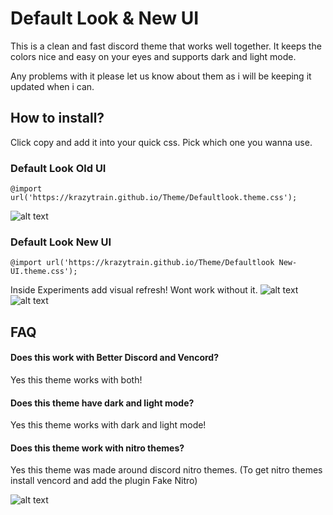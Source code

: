 
# Default Look & New UI

This is a clean and fast discord theme that works well together. It keeps the colors nice and easy on your eyes and supports dark and light mode. 

Any problems with it please let us know about them as i will be keeping it updated when i can.

## How to install?
Click copy and add it into your quick css. Pick which one you wanna use.
### Default Look Old UI
```
@import url('https://krazytrain.github.io/Theme/Defaultlook.theme.css');
```
![alt text](https://i.postimg.cc/brW0v289/image-2024-09-27-054602950-defaced.png)

### Default Look New UI
```
@import url('https://krazytrain.github.io/Theme/Defaultlook New-UI.theme.css');
```
Inside Experiments add visual refresh! Wont work without it.
![alt text](https://i.postimg.cc/yN1RsTcz/4234234234.png)
![alt text](https://i.postimg.cc/LXzFDjQn/image-2024-09-27-053548066-defaced.png)
## FAQ

#### Does this work with Better Discord and Vencord?
Yes this theme works with both!
#### Does this theme have dark and light mode?
Yes this theme works with dark and light mode!
#### Does this theme work with nitro themes?
Yes this theme was made around discord nitro themes.
(To get nitro themes install vencord and add the plugin Fake Nitro)

![alt text](https://e.widgetbot.io/channels/1132056980014501979/1132056981025325131)
